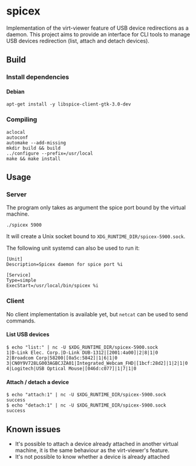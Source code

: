 # spicex

Implementation of the virt-viewer feature of USB device redirections as a
daemon. This project aims to provide an interface for CLI tools to manage USB
devices redirection (list, attach and detach devices).

## Build

### Install dependencies

#### Debian

```
apt-get install -y libspice-client-gtk-3.0-dev
```

### Compiling

```
aclocal
autoconf
automake --add-missing
mkdir build && build
../configure --prefix=/usr/local
make && make install
```

## Usage

### Server

The program only takes as argument the spice port bound by the virtual machine.

```
./spicex 5900
```

It will create a Unix socket bound to `XDG_RUNTIME_DIR/spicex-5900.sock`.

The following unit systemd can also be used to run it:

```
[Unit]
Description=Spicex daemon for spice port %i

[Service]
Type=simple
ExecStart=/usr/local/bin/spicex %i
```

### Client

No client implementation is available yet, but `netcat` can be used to send commands.

#### List USB devices

```
$ echo "list:" | nc -U $XDG_RUNTIME_DIR/spicex-5900.sock
1|D-Link Elec. Corp.|D-Link DUB-1312|[2001:4a00]|2|8|1|0
2|Broadcom Corp|58200|[0a5c:5842]|1|6|1|0
3|CN0Y9V728LG003AGBCJZA01|Integrated_Webcam_FHD|[1bcf:28d2]|1|2|1|0
4|Logitech|USB Optical Mouse|[046d:c077]|1|7|1|0
```

#### Attach / detach a device

```
$ echo "attach:1" | nc -U $XDG_RUNTIME_DIR/spicex-5900.sock
success
$ echo "detach:1" | nc -U $XDG_RUNTIME_DIR/spicex-5900.sock
success
```

## Known issues

- It's possible to attach a device already attached in another virtual machine, it is the same behaviour as the virt-viewer's feature.
- It's not possible to know whether a device is already attached
